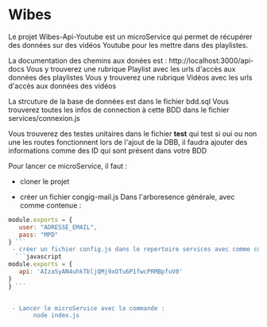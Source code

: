 # Wibes

Le projet Wibes-Api-Youtube est un microService qui permet de récupérer des données sur des vidéos Youtube pour les mettre dans des playlistes.

La documentation des chemins aux donées est : http://localhost:3000/api-docs
Vous y trouverez une rubrique Playlist avec les urls d'accès aux données des playlistes
Vous y trouverez une rubrique Vidéos avec les urls d'accès aux données des vidéos

La strcuture de la base de données est dans le fichier bdd.sql
Vous trouverez toutes les infos de connection à cette BDD dans le fichier services/connexion.js

Vous trouverez des testes unitaires dans le fichier __test__ qui test si oui ou non une les routes fonctionnent 
lors de l'ajout de la DBB, il faudra ajouter des informations comme des ID qui sont présent dans votre BDD 

Pour lancer ce microService, il faut : 

  - cloner le projet
  
  - créer un fichier congig-mail.js 
 Dans l'arboresence générale, avec comme contenue : 
 ```javascript
module.exports = {
    user: "ADRESSE_EMAIL",
    pass: "MPD"
} ```
  - créer un fichier config.js dans le repertoire services avec comme contenu : 
   ```javascript
 module.exports = {
    api: 'AIzaSyAN4uhkTbljQMj9xOTu6P1fwcPRMBpfuV0'
}
} ```
       

  - Lancer le microService avec la commande :
        node index.js
